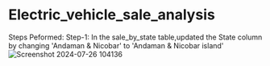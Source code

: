 # Electric_vehicle_sale_analysis

Steps Peformed:
Step-1: In the sale_by_state table,updated the State column by changing 'Andaman & Nicobar' to 'Andaman & Nicobar island' 
![Screenshot 2024-07-26 104136](https://github.com/user-attachments/assets/1ebc51e6-08ad-4a2a-afe6-a88c318af147)
